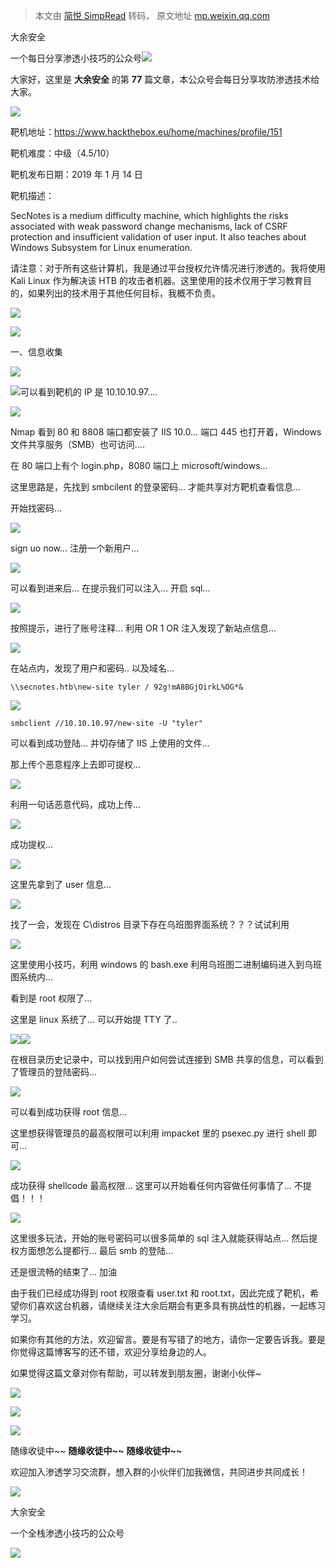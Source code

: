 > 本文由 [简悦 SimpRead](http://ksria.com/simpread/) 转码， 原文地址 [mp.weixin.qq.com](https://mp.weixin.qq.com/s/7mzsql7sD08sZJkAb_GK5A)

大余安全  

一个每日分享渗透小技巧的公众号![](https://mmbiz.qpic.cn/mmbiz_png/O7dWXt4o5KPTQKiaXksbZia7PmHLPX2vnCWsznInTj3b9TFYtTDIYG6lDGJZYYSv72NsVWF24Kjlo4MT29tEOQSg/640?wx_fmt=png)

  

  

大家好，这里是 **大余安全** 的第 **77** 篇文章，本公众号会每日分享攻防渗透技术给大家。

![](https://mmbiz.qpic.cn/mmbiz_gif/Wic8BDGMRUojcP7P5MXxWPyW6sEXJUX24bQWIAqJHib0vdDp2dbEfveEaicTwLTba2CqibcMSGMpb6p6aopkkxhFjw/640?wx_fmt=gif)

靶机地址：https://www.hackthebox.eu/home/machines/profile/151

靶机难度：中级（4.5/10）

靶机发布日期：2019 年 1 月 14 日

靶机描述：

SecNotes is a medium difficulty machine, which highlights the risks associated with weak password change mechanisms, lack of CSRF protection and insufficient validation of user input. It also teaches about Windows Subsystem for Linux enumeration.

请注意：对于所有这些计算机，我是通过平台授权允许情况进行渗透的。我将使用 Kali Linux 作为解决该 HTB 的攻击者机器。这里使用的技术仅用于学习教育目的，如果列出的技术用于其他任何目标，我概不负责。

![](https://mmbiz.qpic.cn/mmbiz_gif/b6beYwicB58hl0HVHYtRMBLZVmQhMLkWUBrDeZwjA5hIS9DgspzICqhF1IONibMQ3Il0nuicMZibGbRqCqzkQ8IYvw/640?wx_fmt=gif)

![](https://mmbiz.qpic.cn/mmbiz_png/KjuGCOqDiaaNFtib6VJTMcniaaxmveDTOv0gxK5cXQIzqEMz4nucT2GzXGfSJfX6EoUEkmBoLvFFiaM0hRKjyFbpjQ/640?wx_fmt=png)

一、信息收集

![](https://mmbiz.qpic.cn/mmbiz_gif/SmicJrKFtALIWrz54cxp3O2ebjtPdQTG273RZmfK4JBv5drfB8QicSuSEDJBdrNh3FXWiceqaEhdqB2vjRED5JnBw/640?wx_fmt=gif)

![](https://mmbiz.qpic.cn/mmbiz_png/O7dWXt4o5KMJricqiaFoyhobkWNp8NQFRvO6uLgZHk3YsNg7yu4U2o8Sj1Cq0DPtOIKaRz79S7P44vKTJmcnOCPA/640?wx_fmt=png)可以看到靶机的 IP 是 10.10.10.97....

![](https://mmbiz.qpic.cn/mmbiz_png/O7dWXt4o5KMJricqiaFoyhobkWNp8NQFRvMVTP24C56O8DXBM7DficDDT8bUkgSRKIXapYTBDLS8mwqlbsicCPCCVQ/640?wx_fmt=png)

Nmap 看到 80 和 8808 端口都安装了 IIS 10.0... 端口 445 也打开着，Windows 文件共享服务（SMB）也可访问....

在 80 端口上有个 login.php，8080 端口上 microsoft/windows...

这里思路是，先找到 smbcilent 的登录密码... 才能共享对方靶机查看信息...

开始找密码...

![](https://mmbiz.qpic.cn/mmbiz_png/O7dWXt4o5KMJricqiaFoyhobkWNp8NQFRvBdPkbxKJqQQTL9K1nzIxkNaK6202hS8H6pqlLRZuSk9J2GnLlzQ5PA/640?wx_fmt=png)

sign uo now... 注册一个新用户...

![](https://mmbiz.qpic.cn/mmbiz_png/O7dWXt4o5KMJricqiaFoyhobkWNp8NQFRv8F19h5awy1NZFibvztJrKd4wO8vTCE23URyy0icSg6HshLJ6oKVJdb9Q/640?wx_fmt=png)

可以看到进来后... 在提示我们可以注入... 开启 sql...

![](https://mmbiz.qpic.cn/mmbiz_png/O7dWXt4o5KMJricqiaFoyhobkWNp8NQFRvm8KJQqmWCDXSyOtAYHbfib6nQCBltOa0Ypia1mDOKhYZApyQPxx45DAA/640?wx_fmt=png)

按照提示，进行了账号注释... 利用 OR 1 OR 注入发现了新站点信息...

![](https://mmbiz.qpic.cn/mmbiz_png/O7dWXt4o5KMJricqiaFoyhobkWNp8NQFRv5WPtfaicgL0k9u5ZA0WOCicR3gXU7IpiaYx3ibj41LRUyGQt99I0PbFBuw/640?wx_fmt=png)

在站点内，发现了用户和密码.. 以及域名...

```
\\secnotes.htb\new-site tyler / 92g!mA8BGjOirkL%OG*&
```

![](https://mmbiz.qpic.cn/mmbiz_png/O7dWXt4o5KMJricqiaFoyhobkWNp8NQFRvV09iapJ8ibNiaKowxbEJ0k13Sm9raxnZmmmMiavrbYlw8R7EYA2UW3aVVA/640?wx_fmt=png)

```
smbclient //10.10.10.97/new-site -U "tyler"
```

可以看到成功登陆... 并切存储了 IIS 上使用的文件...

那上传个恶意程序上去即可提权...

![](https://mmbiz.qpic.cn/mmbiz_png/O7dWXt4o5KMJricqiaFoyhobkWNp8NQFRvraLfhL85pjsL4Y8mHrTCibmfwJVbwFQ0YugxPZCaHiaMjicgguKUU2Libg/640?wx_fmt=png)

利用一句话恶意代码，成功上传...

![](https://mmbiz.qpic.cn/mmbiz_png/O7dWXt4o5KMJricqiaFoyhobkWNp8NQFRvxClfAWFL6j90s4OGw82EGBCh6rh6RgOMLaa9fsRXBtR1FyzWYYaUcQ/640?wx_fmt=png)

成功提权...

![](https://mmbiz.qpic.cn/mmbiz_png/O7dWXt4o5KMJricqiaFoyhobkWNp8NQFRvO2u3oTqLwXuUP1BblrShTUYhGmiaL1E2fm92Lt7f9Fq5Fed8dMwT3oA/640?wx_fmt=png)

这里先拿到了 user 信息...

![](https://mmbiz.qpic.cn/mmbiz_png/O7dWXt4o5KMJricqiaFoyhobkWNp8NQFRvRqyOtYiaXMia8v9LSCTUxnjxyrINbPVgFxa4iblWWfbpSVhozWLSXxRWA/640?wx_fmt=png)

找了一会，发现在 C\distros 目录下存在乌班图界面系统？？？试试利用

![](https://mmbiz.qpic.cn/mmbiz_png/O7dWXt4o5KMJricqiaFoyhobkWNp8NQFRvDEP7ibuDonPJF0AZd5kwvUp2jmgA8DQfHDmrsdbzTmU5siby92bA76Ww/640?wx_fmt=png)

这里使用小技巧，利用 windows 的 bash.exe 利用乌班图二进制编码进入到乌班图系统内...

看到是 root 权限了...

这里是 linux 系统了... 可以开始提 TTY 了..

![](https://mmbiz.qpic.cn/mmbiz_png/O7dWXt4o5KMJricqiaFoyhobkWNp8NQFRvPf2WBZpEgH207ckib6IxTpEolBtgUMB45ESE05IceEXl4HUPQ2RhjIw/640?wx_fmt=png)![](https://mmbiz.qpic.cn/mmbiz_png/O7dWXt4o5KMJricqiaFoyhobkWNp8NQFRvPf2WBZpEgH207ckib6IxTpEolBtgUMB45ESE05IceEXl4HUPQ2RhjIw/640?wx_fmt=png)

在根目录历史记录中，可以找到用户如何尝试连接到 SMB 共享的信息，可以看到了管理员的登陆密码...

![](https://mmbiz.qpic.cn/mmbiz_png/O7dWXt4o5KMJricqiaFoyhobkWNp8NQFRvRWnEicuq5gI8THLYp29NoBdiaB635BiadYiaSzFRDBH4FgibWxriaRbtAI4A/640?wx_fmt=png)

可以看到成功获得 root 信息...

这里想获得管理员的最高权限可以利用 impacket 里的 psexec.py 进行 shell 即可...

![](https://mmbiz.qpic.cn/mmbiz_png/O7dWXt4o5KMJricqiaFoyhobkWNp8NQFRvWpbht8ckZ1jLTB7ia3kQFUZDmRZjyVBmerCQR9T1GLzgibMu4V3FiayZw/640?wx_fmt=png)

成功获得 shellcode 最高权限... 这里可以开始看任何内容做任何事情了... 不提倡！！！

![](https://mmbiz.qpic.cn/mmbiz_png/zYxEsibHhhqHFXvQKic55dUSltLhKZhWS26N6nZiaz7TZhriaodk3GvvC5cnnSRwZR5f8TztGuKSBM7d2JMSl5iafcw/640?wx_fmt=png)

这里很多玩法，开始的账号密码可以很多简单的 sql 注入就能获得站点... 然后提权方面想怎么提都行... 最后 smb 的登陆...

还是很流畅的结束了... 加油

由于我们已经成功得到 root 权限查看 user.txt 和 root.txt，因此完成了靶机，希望你们喜欢这台机器，请继续关注大余后期会有更多具有挑战性的机器，一起练习学习。

如果你有其他的方法，欢迎留言。要是有写错了的地方，请你一定要告诉我。要是你觉得这篇博客写的还不错，欢迎分享给身边的人。

  

如果觉得这篇文章对你有帮助，可以转发到朋友圈，谢谢小伙伴~

![](https://mmbiz.qpic.cn/mmbiz_png/c5xrRn4430AnqkfAJc38Vpnc5XiaADLTjiciciaibYU4EHw3Nuh7YMtuB0hz3sb8Em9iatt5skAsibuuysPLdLY5LtWOw/640?wx_fmt=png)

![](https://mmbiz.qpic.cn/mmbiz_png/p3lIbvldZiabdI5iaCb3icRhtygUuo2sp6Hcdq0ANlpy5W3gL628uq032jsoVnGnl6HdGrgDXjfazFtkp6IInibDdQ/640?wx_fmt=png)

![](https://mmbiz.qpic.cn/mmbiz_png/O7dWXt4o5KPqjaFWwyrrhiciahSpOibxqKvSIFX0iaPcG00CjYIwQDwIDeIicmFMlOVNyhWYVSE8pJK566UK3YOUNWQ/640?wx_fmt=png)

随缘收徒中~~ **随缘收徒中~~** **随缘收徒中~~**

欢迎加入渗透学习交流群，想入群的小伙伴们加我微信，共同进步共同成长！

![](https://mmbiz.qpic.cn/mmbiz_png/ndicuTO22p6ibN1yF91ZicoggaJJZX3vQ77Vhx81O5GRyfuQoBRjpaUyLOErsSo8PwNYlT1XzZ6fbwQuXBRKf4j3Q/640?wx_fmt=png)  

大余安全

一个全栈渗透小技巧的公众号

![](https://mmbiz.qpic.cn/mmbiz_png/O7dWXt4o5KPTQKiaXksbZia7PmHLPX2vnCSsnsc7MHh257oYRic1MOT8qibABNUEnTq9DUL7QBwnS52EheJf4m8iaTQ/640?wx_fmt=png)